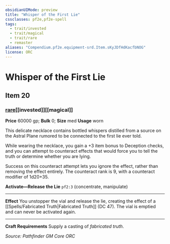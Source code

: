 ```yaml
---
obsidianUIMode: preview
title: "Whisper of the First Lie"
cssclasses: pf2e,pf2e-spell
tags:
  - trait/invested
  - trait/magical
  - trait/rare
  - remaster
aliases: "Compendium.pf2e.equipment-srd.Item.sKyJDfHdKacfbNOG"
license: ORC
---
```

# Whisper of the First Lie
## Item 20
### [rare](rare "Rare Rarity Trait")[[invested]][[magical]]


**Price** 60000 gp; 
**Bulk** 0; **Size** med
**Usage** worn

This delicate necklace contains bottled whispers distilled from a source on the Astral Plane rumored to be connected to the first lie ever told.

While wearing the necklace, you gain a +3 item bonus to Deception checks, and you can attempt to counteract effects that would force you to tell the truth or determine whether you are lying.

Success on this counteract attempt lets you ignore the effect, rather than removing the effect entirely. The counteract rank is 9, with a counteract modifier of 1d20+35.

**Activate—Release the Lie** `pf2:3` (concentrate, manipulate)

* * *

**Effect** You unstopper the vial and release the lie, creating the effect of a [[Spells/Fabricated Truth|Fabricated Truth]] (DC 47). The vial is emptied and can never be activated again.

* * *

**Craft Requirements** Supply a casting of _fabricated truth_.

*Source: Pathfinder GM Core*
*ORC*